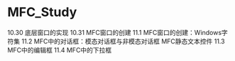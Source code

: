 # MFC_Study
10.30 底层窗口的实现
10.31 MFC窗口的创建
11.1 MFC窗口的创建：Windows字符集
11.2 MFC中的对话框：模态对话框与非模态对话框 MFC静态文本控件
11.3 MFC中的编辑框
11.4 MFC中的下拉框